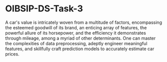 # OIBSIP-DS-Task-3
A car's value is intricately woven from a multitude of factors, encompassing the esteemed goodwill of its brand, an enticing array of features, the powerful allure of its horsepower, and the efficiency it demonstrates through mileage, among a myriad of other determinants. One can master the complexities of data preprocessing, adeptly engineer meaningful features, and skillfully craft prediction models to accurately estimate car prices.
